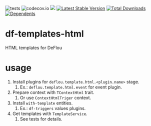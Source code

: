 ![tests](https://github.com/jeyroik/df-templates-html/workflows/PHP%20Composer/badge.svg?branch=master&event=push)
![codecov.io](https://codecov.io/gh/jeyroik/df-templates-html/coverage.svg?branch=master)
<a href="https://codeclimate.com/github/jeyroik/df-templates-html/maintainability"><img src="https://api.codeclimate.com/v1/badges/5ac9f41212811a1cc530/maintainability" /></a>
[![Latest Stable Version](https://poser.pugx.org/jeyroik/df-templates-html/v)](//packagist.org/packages/jeyroik/df-templates-html)
[![Total Downloads](https://poser.pugx.org/jeyroik/df-templates-html/downloads)](//packagist.org/packages/jeyroik/df-templates-html)
[![Dependents](https://poser.pugx.org/jeyroik/df-templates-html/dependents)](//packagist.org/packages/jeyroik/df-templates-html)


# df-templates-html

HTML templates for DeFlou

# usage

1. Install plugins for `deflou.template.html.<plugin.name>` stage.
   1. Ex.: `deflou.template.html.event` for event plugin.
2. Prepare context with `TContextHtml` trait. 
   1. Or use `ContextHtmlTriger` context.
3. Install `with-template` entities.
   1. Ex.: `df-triggers` values plugins.
4. Get templates with `TemplateService`.
   1. See tests for details.

